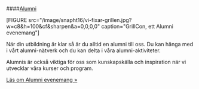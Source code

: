 ####[Alumni](alumni)

[FIGURE src="/image/snapht16/vi-fixar-grillen.jpg?w=c8&h=100&cf&sharpen&a=0,0,0,0" caption="GrillCon, ett Alumni evenemang"]

När din utbildning är klar så är du alltid en alumni till oss. Du kan hänga med i vårt alumni-nätverk och du kan delta i våra alumni-aktiviteter.

Alumnis är också viktiga för oss som kunskapskälla och inspiration när vi utvecklar våra kurser och program.

[Läs om Alumni evenemang »](alumni)
